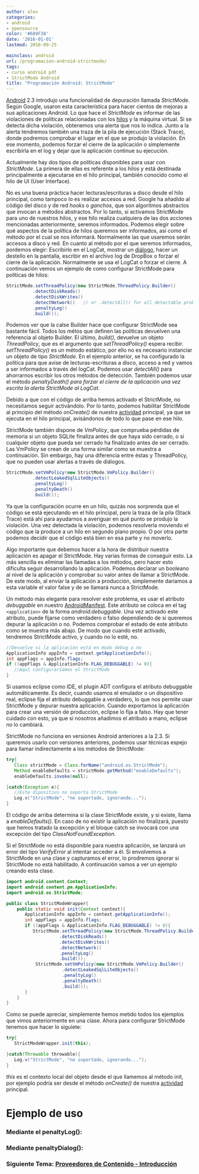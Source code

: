 ```yaml
---
author: alex
categories:
- android
- opensource
color: '#689F38'
date: '2016-01-01'
lastmod: 2016-09-25

mainclass: android
url: /programacion-android-strictmode/
tags:
- curso android pdf
- StrictMode Android
title: "Programación Android: StrictMode"
---
```


[Android][1] 2.3 introdujo una funcionalidad de depuración llamada *StrictMode*. Según Google, usaron esta característica para hacer cientos de mejoras a sus aplicaciones Android. Lo que hace el *StrictMode* es informar de las violaciones de políticas relacionadas con los [hilos][2] y la máquina virtual. Si se detecta dicha violación, obtenemos una alerta que nos lo indica. Junto a la alerta tendremos también una traza de la pila de ejecución (Stack Trace), donde podremos comprobar el lugar en el que se produjo la violación. En ese momento, podemos forzar el cierre de la aplicación o simplemente escribirla en el log y dejar que la aplicación continue su ejecución.

Actualmente hay dos tipos de políticas disponibles para usar con *StrictMode*. La primera de ellas es referente a los hilos y está destinada principalmente a ejecutarse en el hilo principal, también conocido como el hilo de UI (User Interface).

<!--more--><!--ad-->

No es una buena práctica hacer lecturas/escrituras a disco desde el hilo principal, como tampoco lo es realizar accesos a red. Google ha añadido al código del disco y de red *hooks* o *ganchos*, que son algoritmos abstractos que invocan a métodos abstractos. Por lo tanto, si activamos StrictMode para uno de nuestros hilos, y ese hilo realiza cualquiera de las dos acciones mencionadas anteriormente, seremos informados. Podemos elegir sobre qué aspectos de la política de hilos queremos ser informados, así como el método por el cual se nos informará. Normalmente las que usaremos serán accesos a disco y red. En cuanto al método por el que seremos informados, pordemos elegir: Escribirlo en el LogCat, mostrar un [diálogo][3], hacer un destello en la pantalla, escribir en el archivo log de DropBox o forzar el cierre de la aplicación. Normalmente se usa el LogCat o forzar el cierre. A continuación vemos un ejemplo de como configurar StrictMode para políticas de hilos:

```java
StrictMode.setThreadPolicy(new StrictMode.ThreadPolicy.Builder()
          .detectDiskReads()
          .detectDiskWrites()
          .detectNetwork()   // or .detectAll() for all detectable problems
          .penaltyLog()
          .build());
```

Podemos ver que la calse Builder hace que configurar StrictMode sea bastante fácil. Todos los métos que definen las políticas devuelven una referencia al objeto Builder. El último, *build()*, devuelve un objeto *ThreadPolicy*, que es el argumento que *setThreadPolicy()* espera recibir. *setThreadPolicy()* es un método estático, por ello no es necesario instanciar un objeto de tipo *StrictMode*. En el ejemplo anterior, se ha configurado la política para que avise de lecturas-escrituras a disco, acceso a red y vamos a ser informados a través del logCat. Podemos usar *detectAll()* para ahorrarnos escribir los otros métodos de detección. También podemos usar el método *penaltyDeath() para forzar el cierre de la aplicación una vez escrita la alerta StrictMode al LogCat.*

Debido a que con el código de arriba hemos activado el StrictMode, no necesitamos seguir activándolo. Por lo tanto, podemos habilitar StrictMode al principio del método *onCreate()* de nuestra [actividad][2] principal, ya que se ejecuta en el hilo principal, avisándonos de todo lo que pase en ese hilo.

StrictMode también dispone de *VmPolicy*, que comprueba pérdidas de memoria si un objeto SQLite finaliza antes de que haya sido cerrado, o si cualquier objeto que pueda ser cerrado ha finalizado antes de ser cerrado. Las VmPolicy se crean de una forma similar como se muestra a continuación. Sin embargo, hay una diferencia entre éstas y ThreadPolicy, que no pueden usar alertas a través de diálogos.

```java
StrictMode.setVmPolicy(new StrictMode.VmPolicy.Builder()
          .detectLeakedSqlLiteObjects()
          .penaltyLog()
          .penaltyDeath()
          .build());
```

Ya que la configuración ocurre en un hilo, quizás nos sorprenda que el código se está ejecutando en el hilo principal, pero la traza de la pila (Stack Trace) está ahí para ayudarnos a averiguar en qué punto se produjo la violación. Una vez detectada la violación, podemos resolverla moviendo el código que la produce a un hilo en segundo plano propio. O por otra parte podemos decidir que el código está bien en esa parte y no moverlo.

Algo importante que debemos hacer a la hora de distribuir nuestra aplicación es apagar el StrictMode. Hay varias formas de conseguir esto. La más sencilla es eliminar las llamadas a los métodos, pero hacer esto dificulta seguir desarrollando la aplicación. Podemos declarar un booleano al nivel de la aplicación y comprobar su valor antes de llamar a StrictMode. De este modo, al enviar la aplicación a producción, simplemente daríamos a esta variable el valor false y de se llamará nunca a StrictMode.

Un método más elegante para resolver este problema, es usar el atributo *debuggable* en nuestro [AndroidManifest][4]. Este atributo se coloca en el tag `<application>` de la forma *android:debuggable*. Una vez activado este atributo, puede fijarse como verdadero o falso dependiendo de si queremos depurar la aplicación o no. Podemos comprobar el estado de este atributo como se muestra más abajo. De modo que cuando esté activado, tendremos StrictMode activo, y cuando no lo esté, no.

```java
//Devuelve si la aplicación está en modo debug o no
ApplicationInfo appInfo = context.getApplicationInfo();
int appFlags = appInfo.flags;
if ((appFlags & ApplicationInfo.FLAG_DEBUGGABLE) != 0){
   //Aquí configuraríamos el StrictMode
}
```

Si usamos eclipse como IDE, el plugin ADT configura el atributo debuggable automáticamente. Es decir, cuando usamos el emulador o un dispositivo real, eclipse fija el atributo debuggable a verdadero, lo que nos permite usar StrictMode y depurar nuestra aplicación. Cuando exportamos la aplicación para crear una versión de producción, eclipse lo fija a falso. Hay que tener cuidado con esto, ya que si nosotros añadimos el atributo a mano, eclipse no lo cambiará.

StrictMode no funciona en versiones Android anteriores a la 2.3. Si queremos usarlo con versiones anteriores, podemos usar técnicas espejo para llamar indirectamente a los métodos de StrictMode:

```java
try{
   Class strictMode = Class.forName("android.os.StrictMode");
   Method enableDefaults = strictMode.getMethod("enableDefaults");
   enableDefaults.invoke(null);

}catch(Exception e){
   //Este dipositivo no soporta StrictMode
   Log.v("StrictMode", "no soportado, ignorando...");
}
```

El código de arriba determina si la clase StrictMode existe, y si existe, llama a *enableDefaults()*. En caso de no existir la aplicación no finalizará, puesto que hemos tratado la excepción y el bloque catch se invocará con una excepción del tipo *ClassNotFoundException*.

Si el StrictMode no está disponible para nuestra aplicación, se lanzará un error del tipo *VerifyError* al intentar acceder a él. Si envolvemos a StrictMode en una clase y capturamos el error, lo prodremos ignorar si StrictMode no está habilitado. A continuación vamos a ver un ejemplo creando esta clase.

```java
import android.content.Context;
import android.content.pm.ApplicationInfo;
import android.os.StrictMode;

public class StrictModeWrapper{
    public static void init(Context context){
       ApplicationInfo appInfo = context.getApplicationInfo();
       int appFlags = appInfo.flags;
       if ((appFlags & ApplicationInfo.FLAG_DEBUGGABLE) != 0){
          StrictMode.setThreadPolicy(new StrictMode.ThreadPolicy.Builder()
                    .detectDiskReads()
                    .detectDiskWrites()
                    .detectNetwork()
                    .penaltyLog()
                    .build());
           StrictMode.setVmPolicy(new StrictMode.VmPolicy.Builder()
                     .detectLeakedSqlLiteObjects()
                     .penaltyLog()
                     .penaltyDeath()
                     .build());
       }
    }
}
```

Como se puede apreciar, simplemente hemos metido todos los ejemplos que vimos anteriormente en una clase. Ahora para configurar StrictMode tenemos que hacer lo siguiete:

```java
try{
   StrictModeWrapper.init(this);

}catch(Throwable throwable){
   Log.v("StrictMode", "no soportado, ignorando...");
}

```

*this* es el contexto local del objeto desde el que llamemos al método init, por ejemplo podría ser desde el método *onCreate()* de nuestra [actividad][2] principal.

# Ejemplo de uso

### Mediante el penaltyLog():

<figure>
    <a href="https://3.bp.blogspot.com/-IdweIPhRyVQ/TsOuiL-BQQI/AAAAAAAABx8/X2hvK1eoP00/s1600/Screenshot-1.png"><amp-img layout="responsive" alt="android development"  height="774" width="1189" src="https://3.bp.blogspot.com/-IdweIPhRyVQ/TsOuiL-BQQI/AAAAAAAABx8/X2hvK1eoP00/s1600/Screenshot-1.png"></amp-img></a>
</figure>

### Mediante penaltyDialog():

<figure>
    <a href="https://1.bp.blogspot.com/-osWDkvmrHug/TsOu3XOySgI/AAAAAAAAByI/2TbyygetI14/s1600/Screenshot.png"  ><amp-img layout="responsive"  alt="android" height="337" width="447" src="https://1.bp.blogspot.com/-osWDkvmrHug/TsOu3XOySgI/AAAAAAAAByI/2TbyygetI14/s1600/Screenshot.png"></amp-img></a>
</figure>


### Siguiente Tema: [Proveedores de Contenido - Introducción][5]

 [1]: https://elbauldelprogramador.com/tags/android
 [2]: https://elbauldelprogramador.com/fundamentos-programacion-android_17/
 [3]: https://elbauldelprogramador.com/programacion-android-interfaz-grafica_11/
 [4]: https://elbauldelprogramador.com/fundamentos-programacion-android_16/
 [5]: https://elbauldelprogramador.com/programacion-android-proveedores-de/
